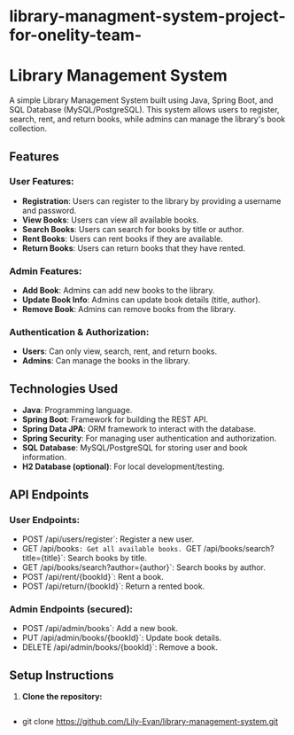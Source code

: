 # library-managment-system-project-for-onelity-team-


# Library Management System

A simple Library Management System built using Java, Spring Boot, and SQL Database (MySQL/PostgreSQL). This system allows users to register, search, rent, and return books, while admins can manage the library's book collection.

## Features

### User Features:
- **Registration**: Users can register to the library by providing a username and password.
- **View Books**: Users can view all available books.
- **Search Books**: Users can search for books by title or author.
- **Rent Books**: Users can rent books if they are available.
- **Return Books**: Users can return books that they have rented.

### Admin Features:
- **Add Book**: Admins can add new books to the library.
- **Update Book Info**: Admins can update book details (title, author).
- **Remove Book**: Admins can remove books from the library.

### Authentication & Authorization:
- **Users**: Can only view, search, rent, and return books.
- **Admins**: Can manage the books in the library.

## Technologies Used
- **Java**: Programming language.
- **Spring Boot**: Framework for building the REST API.
- **Spring Data JPA**: ORM framework to interact with the database.
- **Spring Security**: For managing user authentication and authorization.
- **SQL Database**: MySQL/PostgreSQL for storing user and book information.
- **H2 Database (optional)**: For local development/testing.

## API Endpoints

### User Endpoints:
- POST /api/users/register`: Register a new user.
- GET /api/books`: Get all available books.
  `GET /api/books/search?title={title}`: Search books by title.
- GET /api/books/search?author={author}`: Search books by author.
- POST /api/rent/{bookId}`: Rent a book.
- POST /api/return/{bookId}`: Return a rented book.

### Admin Endpoints (secured):
- POST /api/admin/books`: Add a new book.
- PUT /api/admin/books/{bookId}`: Update book details.
- DELETE /api/admin/books/{bookId}`: Remove a book.

## Setup Instructions

1. **Clone the repository:**
   ```bash
  - git clone https://github.com/Lily-Evan/library-management-system.git

  
